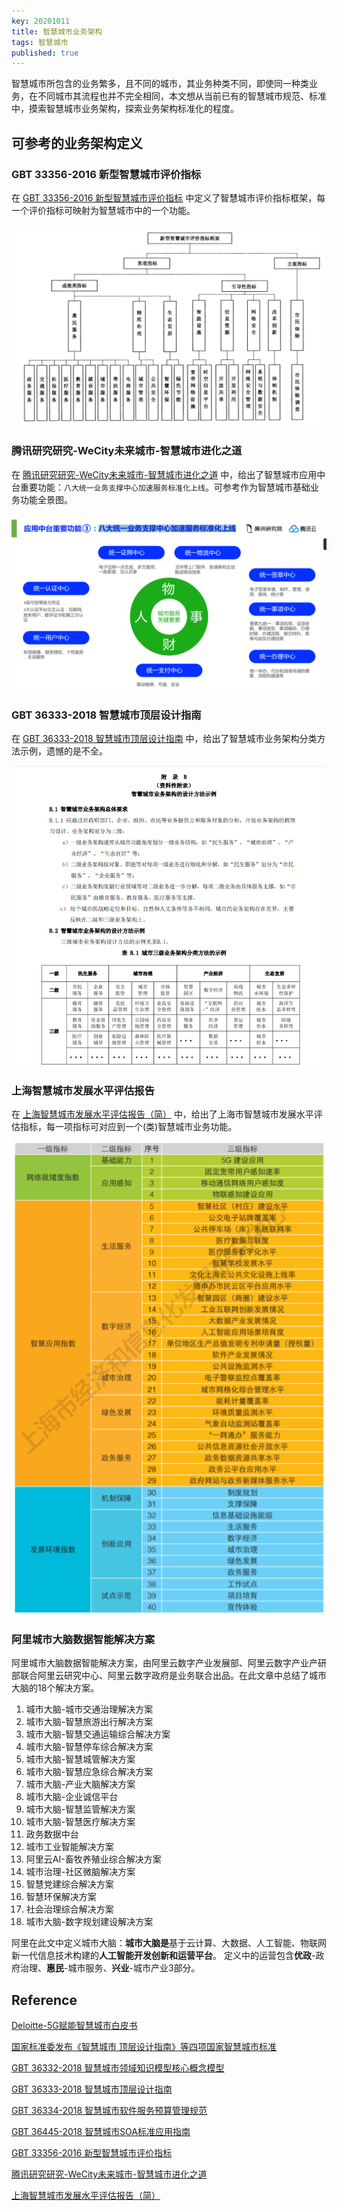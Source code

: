 ```yaml
---
key: 20201011
title: 智慧城市业务架构
tags: 智慧城市
published: true
---
```


智慧城市所包含的业务繁多，且不同的城市，其业务种类不同，即使同一种类业务，在不同城市其流程也并不完全相同，本文想从当前已有的智慧城市规范、标准中，摸索智慧城市业务架构，探索业务架构标准化的程度。<!--more-->

## 可参考的业务架构定义

### GBT 33356-2016 新型智慧城市评价指标

在 [GBT 33356-2016 新型智慧城市评价指标](http://m.wdfxw.net/Fulltext69154130.htm) 中定义了智慧城市评价指标框架，每一个评价指标可映射为智慧城市中的一个功能。

![](/images/智慧城市评价指标框架.png)

### 腾讯研究研究-WeCity未来城市-智慧城市进化之道

在 [腾讯研究研究-WeCity未来城市-智慧城市进化之道](https://www.51comb.com/files/201911072242004621.pdf) 中，给出了智慧城市应用中台重要功能：```八大统一业务支撑中心加速服务标准化上线```。可参考作为智慧城市基础业务功能全景图。

![](/images/八大统一业务支撑中心加速服务标准化上线.png)

### GBT 36333-2018 智慧城市顶层设计指南

在 [GBT 36333-2018 智慧城市顶层设计指南](http://www.cbdio.com/image/site2/20180730/f4285315404f1cc906b957.pdf) 中，给出了智慧城市业务架构分类方法示例，遗憾的是不全。

![](/images/智慧城市业务架构的设计方法示例.png)

### 上海智慧城市发展水平评估报告

在 [上海智慧城市发展水平评估报告（简）](http://sheitc.sh.gov.cn/cmsres/ed/ed08b1c111e24f6f82b8db1f6561088a/9d1365779bcbcd688f2b96d1ed09cc30.pdf) 中，给出了上海市智慧城市发展水平评估指标，每一项指标可对应到一个(类)智慧城市业务功能。

![](/images/上海市智慧城市发展水平评估指标体系.png)

### 阿里城市大脑数据智能解决方案

阿里城市大脑数据智能解决方案，由阿里云数字产业发展部、阿里云数字产业产研部联合阿里云研究中心、阿里云数字政府是业务联合出品。在此文章中总结了城市大脑的18个解决方案。

1. 城市大脑-城市交通治理解决方案
2. 城市大脑-智慧旅游出行解决方案
3. 城市大脑-智慧交通运输综合解决方案
4. 城市大脑-智慧停车综合解决方案
5. 城市大脑-智慧城管解决方案
6. 城市大脑-智慧应急综合解决方案
7. 城市大脑-产业大脑解决方案
8. 城市大脑-企业诚信平台
9. 城市大脑-智慧监管解决方案
10. 城市大脑-智慧医疗解决方案
11. 政务数据中台
12. 城市工业智能解决方案
13. 阿里云AI-畜牧养殖业综合解决方案
14. 城市治理-社区微脑解决方案
15. 智慧党建综合解决方案
16. 智慧环保解决方案
17. 社会治理综合解决方案
18. 城市大脑-数字规划建设解决方案

阿里在此文中定义城市大脑：**城市大脑是**基于云计算、大数据、人工智能、物联网新一代信息技术构建的**人工智能开发创新和运营平台**。
定义中的运营包含**优政**-政府治理、**惠民**-城市服务、**兴业**-城市产业3部分。

## Reference

[Deloitte-5G赋能智慧城市白皮书](https://www2.deloitte.com/content/dam/Deloitte/cn/Documents/technology-media-telecommunications/deloitte-cn-tmt-empowering-smart-cities-with-5g-white-paper-zh-200325.pdf)

[国家标准委发布《智慧城市 顶层设计指南》等四项国家智慧城市标准](http://www.besticity.com/info/219730)

[GBT 36332-2018 智慧城市领域知识模型核心概念模型](https://vsite.xincache.cn/100085_1912315085/%E6%99%BA%E6%85%A7%E5%9F%8E%E5%B8%82%20%E9%A2%86%E5%9F%9F%E7%9F%A5%E8%AF%86%E6%A8%A1%E5%9E%8B%20%E6%A0%B8%E5%BF%83%E6%A6%82%E5%BF%B5%E6%A8%A1%E5%9E%8B.pdf)

[GBT 36333-2018 智慧城市顶层设计指南](http://www.cbdio.com/image/site2/20180730/f4285315404f1cc906b957.pdf)

[GBT 36334-2018 智慧城市软件服务预算管理规范](http://appfile02.sj88.com:3000/0/528bd088bac276423a8b50a16676725e/5f83b812/GB%E2%88%95T_36334-2018_%E6%99%BA%E6%85%A7%E5%9F%8E%E5%B8%82_%E8%BD%AF%E4%BB%B6%E6%9C%8D%E5%8A%A1%E9%A2%84%E7%AE%97%E7%AE%A1%E7%90%86%E8%A7%84%E8%8C%83.pdf)

[GBT 36445-2018 智慧城市SOA标准应用指南](http://www.upbz.net/doc060/GB%E2%88%95T%2036445-2018%20%E6%99%BA%E6%85%A7%E5%9F%8E%E5%B8%82%20SOA%E6%A0%87%E5%87%86%E5%BA%94%E7%94%A8%E6%8C%87%E5%8D%97.pdf)

[GBT 33356-2016 新型智慧城市评价指标](http://m.wdfxw.net/Fulltext69154130.htm)

[腾讯研究研究-WeCity未来城市-智慧城市进化之道](https://www.51comb.com/files/201911072242004621.pdf)

[上海智慧城市发展水平评估报告（简）](http://sheitc.sh.gov.cn/cmsres/ed/ed08b1c111e24f6f82b8db1f6561088a/9d1365779bcbcd688f2b96d1ed09cc30.pdf)
